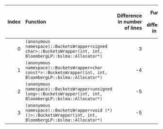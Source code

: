 |   Index | Function                                                                                                         |   Difference in number of lines |   Function size difference in bytes | Disassembly                                                             | Number of lines in assumed build   | Number of bytes in assumed build   | Number of lines in ignored build   | Number of bytes in ignored build   |
|--------:|:-----------------------------------------------------------------------------------------------------------------|--------------------------------:|------------------------------------:|:------------------------------------------------------------------------|:-----------------------------------|:-----------------------------------|:-----------------------------------|:-----------------------------------|
|       0 | `(anonymous namespace)::BucketsWrapper<signed char>::BucketsWrapper(int, int, BloombergLP::bslma::Allocator*)`   |                               3 |                                   0 | [Assumed](0.assume.s.txt), [Ignored](0.none.s.txt), [Diff](0.diff.html) | 1,424                              | 4,298,864                          | 1,424                              | 4,298,864                          |
|       1 | `(anonymous namespace)::BucketsWrapper<char const*>::BucketsWrapper(int, int, BloombergLP::bslma::Allocator*)`   |                              -4 |                                 -16 | [Assumed](1.assume.s.txt), [Ignored](1.none.s.txt), [Diff](1.diff.html) | 1,456                              | 4,301,824                          | 1,472                              | 4,301,888                          |
|       2 | `(anonymous namespace)::BucketsWrapper<unsigned long>::BucketsWrapper(int, int, BloombergLP::bslma::Allocator*)` |                              -5 |                                 -64 | [Assumed](2.assume.s.txt), [Ignored](2.none.s.txt), [Diff](2.diff.html) | 1,408                              | 4,300,352                          | 1,472                              | 4,300,352                          |
|       3 | `(anonymous namespace)::BucketsWrapper<void (*)()>::BucketsWrapper(int, int, BloombergLP::bslma::Allocator*)`    |                              -5 |                                 -64 | [Assumed](3.assume.s.txt), [Ignored](3.none.s.txt), [Diff](3.diff.html) | 1,408                              | 4,304,816                          | 1,472                              | 4,304,960                          |